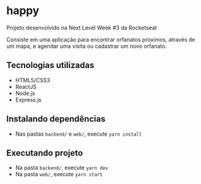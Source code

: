 # happy
Projeto desenvolvido na Next Level Week #3 da Rocketseat

Consiste em uma aplicação para encontrar orfanatos próximos, através de um mapa, e agendar uma visita ou cadastrar um novo orfanato.

## Tecnologias utilizadas

- HTML5/CSS3
- ReactJS
- Node.js
- Express.js

## Instalando dependências

- Nas pastas `backend/` e `web/`, execute `yarn install`

## Executando projeto

- Na pasta `backend/`, execute `yarn dev`
- Na pasta `web/`, execute `yarn start`
